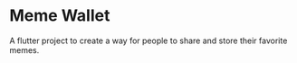 # Meme Wallet

A flutter project to create a way for people to share and store their favorite memes.

